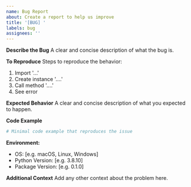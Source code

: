 ```yaml
---
name: Bug Report
about: Create a report to help us improve
title: '[BUG] '
labels: bug
assignees: ''
---
```


**Describe the Bug**
A clear and concise description of what the bug is.

**To Reproduce**
Steps to reproduce the behavior:
1. Import '...'
2. Create instance '....'
3. Call method '....'
4. See error

**Expected Behavior**
A clear and concise description of what you expected to happen.

**Code Example**
```python
# Minimal code example that reproduces the issue
```

**Environment:**
 - OS: [e.g. macOS, Linux, Windows]
 - Python Version: [e.g. 3.8.10]
 - Package Version: [e.g. 0.1.0]

**Additional Context**
Add any other context about the problem here. 
